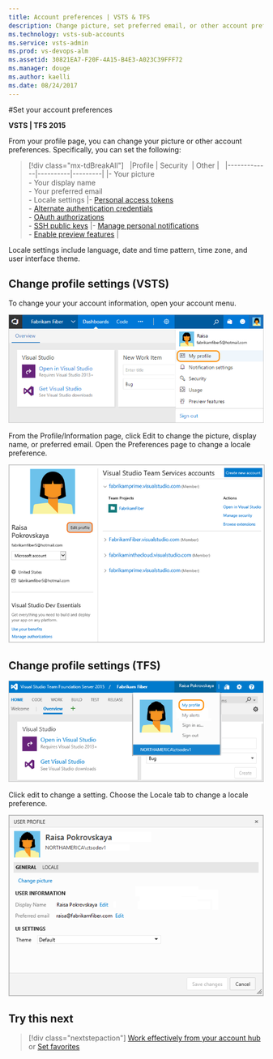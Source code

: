 ```yaml
---
title: Account preferences | VSTS & TFS
description: Change picture, set preferred email, or other account preferences from your account profile in Visual Studio Team Services (VSTS) or Team Foundation Server (TFS) 
ms.technology: vsts-sub-accounts
ms.service: vsts-admin
ms.prod: vs-devops-alm
ms.assetid: 30821EA7-F20F-4A15-B4E3-A023C39FFF72
ms.manager: douge
ms.author: kaelli
ms.date: 08/24/2017
---
```


#Set your account preferences

**VSTS | TFS 2015**

From your profile page, you can change your picture or other account preferences. Specifically, you can set the following:  

> [!div class="mx-tdBreakAll"]  
> |Profile | Security  | Other |  
> |-------------|----------|---------|
> |- Your picture<br/>- Your display name<br/>- Your preferred email<br/>- Locale settings |- [Personal access tokens](use-personal-access-tokens-to-authenticate.md)<br/>- [Alternate authentication credentials](../git/auth-overview.md#alternate-credentials)<br/>- [OAuth authorizations](../integrate/get-started/authentication/oauth.md)<br/>- [SSH public keys](../git/use-ssh-keys-to-authenticate.md) |- [Manage personal notifications](../notifications/manage-personal-notifications.md)<br/>- [Enable preview features](../connect/work-web-portal.md#admin-context) | 

Locale settings include language, date and time pattern, time zone, and user interface theme. 

## Change profile settings (VSTS)   

To change your your account information, open your account menu.  

![VSTS, My Profile link on Account menu](_img/account-prefs/open-profile-team-services.png)  

From the Profile/Information page, click Edit to change the picture, display name, or preferred email. Open the Preferences page to change a locale preference.  

<!---
![VSTS, Profile page](_img/account-prefs/account-pref-ts-profile-page.png)
-->
<img src="_img/account-prefs/team-services-profile-dialog-co.png" alt="VSTS, Profile page" style="border: 1px solid #CCCCCC;" />  


## Change profile settings (TFS)    

![TFS, My Profile link on Account menu](_img/account-prefs/open-profile.png)  

Click edit to change a setting. Choose the Locale tab to change a locale preference.  

![TFS, Set preferences](_img/account-prefs/account-prefs-tfs-user-profile.png)

## Try this next

> [!div class="nextstepaction"]
> [Work effectively from your account hub](../connect/account-home-pages.md)
> or
> [Set favorites](../collaborate/set-favorites.md)


  